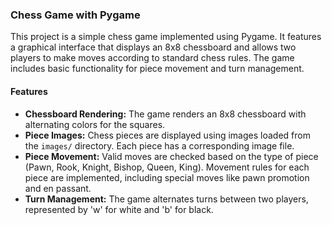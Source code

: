 ### Chess Game with Pygame

This project is a simple chess game implemented using Pygame. It features a graphical interface that displays an 8x8 chessboard and allows two players to make moves according to standard chess rules. The game includes basic functionality for piece movement and turn management.

#### Features
- **Chessboard Rendering:** The game renders an 8x8 chessboard with alternating colors for the squares.
- **Piece Images:** Chess pieces are displayed using images loaded from the `images/` directory. Each piece has a corresponding image file.
- **Piece Movement:** Valid moves are checked based on the type of piece (Pawn, Rook, Knight, Bishop, Queen, King). Movement rules for each piece are implemented, including special moves like pawn promotion and en passant.
- **Turn Management:** The game alternates turns between two players, represented by 'w' for white and 'b' for black.
